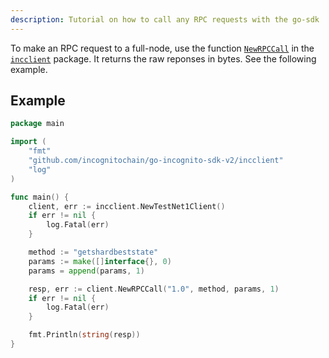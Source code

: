 ```yaml
---
description: Tutorial on how to call any RPC requests with the go-sdk
---
```

To make an RPC request to a full-node, use the function [`NewRPCCall`](../../../incclient/general.go) in the [`incclient`](../../../incclient) package. It returns the raw reponses in bytes.
See the following example.

## Example
```go
package main

import (
	"fmt"
	"github.com/incognitochain/go-incognito-sdk-v2/incclient"
	"log"
)

func main() {
	client, err := incclient.NewTestNet1Client()
	if err != nil {
		log.Fatal(err)
	}

	method := "getshardbeststate"
	params := make([]interface{}, 0)
	params = append(params, 1)

	resp, err := client.NewRPCCall("1.0", method, params, 1)
	if err != nil {
		log.Fatal(err)
	}

	fmt.Println(string(resp))
}

```